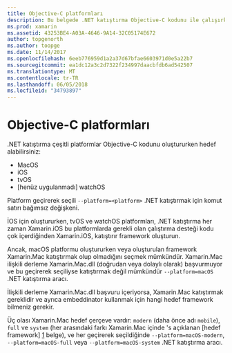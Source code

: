 ```yaml
---
title: Objective-C platformları
description: Bu belgede .NET katıştırma Objective-C kodunu ile çalışırken hedefleyebilirsiniz çeşitli platformlar açıklanmaktadır. MacOS, iOS, tvOS ve watchOS anlatılmaktadır.
ms.prod: xamarin
ms.assetid: 43253BE4-A03A-4646-9A14-32C05174E672
author: topgenorth
ms.author: toopge
ms.date: 11/14/2017
ms.openlocfilehash: 6eeb776959d1a2a37d67bfae6603971d0e5a22b7
ms.sourcegitcommit: ea1dc12a3c2d7322f234997daacbfdb6ad542507
ms.translationtype: MT
ms.contentlocale: tr-TR
ms.lasthandoff: 06/05/2018
ms.locfileid: "34793897"
---
```

# <a name="objective-c-platforms"></a>Objective-C platformları

.NET katıştırma çeşitli platformlar Objective-C kodunu oluştururken hedef alabilirsiniz:

* MacOS
* iOS
* tvOS
* [henüz uygulanmadı] watchOS

Platform geçirerek seçili `--platform=<platform>` .NET katıştırmak için komut satırı bağımsız değişkeni.

İOS için oluştururken, tvOS ve watchOS platformları, .NET katıştırma her zaman Xamarin.iOS bu platformlarda gerekli olan çalıştırma desteği kodu çok içerdiğinden Xamarin.iOS, katıştırır framework oluşturun.

Ancak, macOS platformu oluştururken veya oluşturulan framework Xamarin.Mac katıştırmak olup olmadığını seçmek mümkündür. Xamarin.Mac ilişkili derleme Xamarin.Mac.dll (doğrudan veya dolaylı olarak) başvurmuyor ve bu geçirerek seçiliyse katıştırmak değil mümkündür `--platform=macOS` .NET katıştırma aracı.

İlişkili derleme Xamarin.Mac.dll başvuru içeriyorsa, Xamarin.Mac katıştırmak gereklidir ve ayrıca embeddinator kullanmak için hangi hedef framework bilmeniz gerekir.

Üç olası Xamarin.Mac hedef çerçeve vardır: `modern` (daha önce adı `mobile`), `full` ve `system` (her arasındaki farkı Xamarin.Mac içinde 's açıklanan [hedef framework] [ 1] belge), ve her geçirerek seçildiğinde `--platform=macOS-modern`, `--platform=macOS-full` veya `--platform=macOS-system` .NET katıştırma aracı.

[1]: ~/mac/platform/target-framework.md
